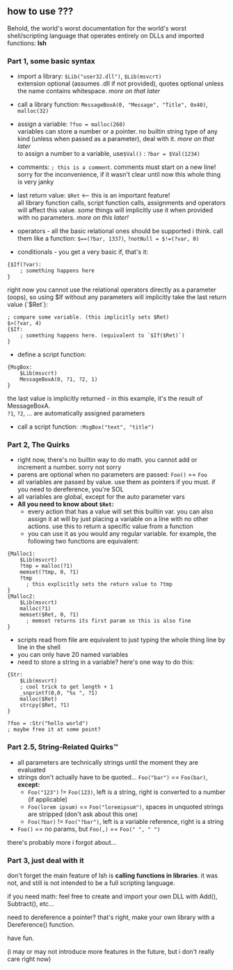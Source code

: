 ## how to use ???
Behold, the world's worst documentation for the world's worst shell/scripting language that operates entirely on DLLs and imported functions: **lsh**

### Part 1, some basic syntax
- import a library: `$Lib("user32.dll")`, `$Lib(msvcrt)` \
extension optional (assumes .dll if not provided), quotes optional unless the name contains whitespace. *more on that later*

- call a library function: `MessageBoxA(0, "Message", "Title", 0x40)`, `malloc(32)`

- assign a variable: `?foo = malloc(260)` \
variables can store a number or a pointer. no builtin string type of any kind (unless when passed as a parameter), deal with it. *more on that later* \
to assign a number to a variable, use`$Val()` : `?bar = $Val(1234)` 

- comments: `; this is a comment`. comments must start on a new line! sorry for the inconvenience, if it wasn't clear until now this whole thing is very janky

- last return value: `$Ret` <-- this is an important feature! \
all library function calls, script function calls, assignments and operators will affect this value. *some* things will implicitly use it when provided with no parameters. *more on this later!*

- operators - all the basic relational ones should be supported i think. call them like a function: `$==(?bar, 1337)`, `?notNull = $!=(?var, 0)`

- conditionals - you get a very basic if, that's it:
```
{$If(?var):
    ; something happens here
}
```
right now you cannot use the relational operators directly as a parameter (oops), so using $If without any parameters will implicitly take the last return value (`$Ret`):
```
; compare some variable. (this implicitly sets $Ret)
$>(?var, 4)
{$If:
    ; something happens here. (equivalent to `$If($Ret)`)
}
```
- define a script function:
```
{MsgBox:
    $Lib(msvcrt)
    MessageBoxA(0, ?1, ?2, 1)
}
```
the last value is implicitly returned - in this example, it's the result of MessageBoxA. \
`?1`, `?2`, ... are automatically assigned parameters

- call a script function: `:MsgBox("text", "title")`


### Part 2, The Quirks
- right now, there's no builtin way to do math. you cannot add or increment a number. sorry not sorry
- parens are optional when no parameters are passed: `Foo()` == `Foo`
- all variables are passed by value. use them as pointers if you must. if you need to dereference, you're SOL
- all variables are global, except for the auto parameter vars
- **All you need to know about `$Ret`:**
  - every action that has a value will set this builtin var. you can also assign it at will by just placing a variable on a line with no other actions. use this to return a specific value from a function
  - you can use it as you would any regular variable. for example, the following two functions are equivalent:
```
{Malloc1:
    $Lib(msvcrt)
    ?tmp = malloc(?1)
    memset(?tmp, 0, ?1)
    ?tmp
      ; this explicitly sets the return value to ?tmp
}
{Malloc2:
    $Lib(msvcrt)
    malloc(?1)
    memset($Ret, 0, ?1)
      ; memset returns its first param so this is also fine
}
```
- scripts read from file are equivalent to just typing the whole thing line by line in the shell
- you can only have 20 named variables
- need to store a string in a variable? here's one way to do this:
```
{Str:
    $Lib(msvcrt)
    ; cool trick to get length + 1
    _snprintf(0,0, "%s ", ?1)
    malloc($Ret)
    strcpy($Ret, ?1)
}

?foo = :Str("hello world")
; maybe free it at some point?
```


### Part 2.5, String-Related Quirks:tm:
- all parameters are technically strings until the moment they are evaluated
- strings don't actually have to be quoted... `Foo("bar")` == `Foo(bar)`, **except:**
    - `Foo("123")` != `Foo(123)`, left is a string, right is converted to a number (if applicable)
    - `Foo(lorem ipsum)` == `Foo("loremipsum")`, spaces in unquoted strings are stripped (don't ask about this one)
    - `Foo(?bar)` != `Foo("?bar")`, left is a variable reference, right is a string
- `Foo()` == no params, but `Foo(,)` == `Foo(" ", " ")`

there's probably more i forgot about...


### Part 3, just deal with it
don't forget the main feature of lsh is **calling functions in libraries**. it was not, and still is not intended to be a full scripting language.

if you need math: feel free to create and import your own DLL with Add(), Subtract(), etc...

need to dereference a pointer? that's right, make your own library with a Dereference() function.

have fun.


(i may or may not introduce more features in the future, but i don't really care right now)
